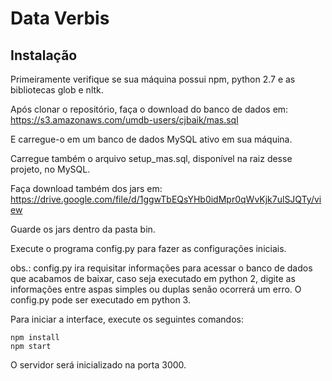 # Data Verbis

## Instalação

Primeiramente verifique se sua máquina possui npm, python 2.7 e as bibliotecas glob e nltk.

Após clonar o repositório, faça o download do banco de dados em:
https://s3.amazonaws.com/umdb-users/cjbaik/mas.sql

E carregue-o em um banco de dados MySQL ativo em sua máquina.

Carregue também o arquivo setup_mas.sql, disponível na raiz desse projeto, no MySQL.

Faça download também dos jars em:
https://drive.google.com/file/d/1ggwTbEQsYHb0idMpr0qWvKjk7ulSJQTy/view

Guarde os jars dentro da pasta bin.

Execute o programa config.py para fazer as configurações iniciais.

obs.: config.py ira requisitar informações para acessar o banco de dados que acabamos de baixar, caso seja executado em python 2, digite as informações entre aspas simples ou duplas senão ocorrerá um erro. O config.py pode ser executado em python 3.


Para iniciar a interface, execute os seguintes comandos:
```
npm install
npm start
```
O servidor será inicializado na porta 3000.

